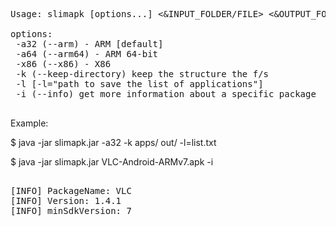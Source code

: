 <pre>

Usage: slimapk [options...] <&ampINPUT_FOLDER/FILE> <&ampOUTPUT_FOLDER>

options:
 -a32 (--arm) - ARM [default]
 -a64 (--arm64) - ARM 64-bit
 -x86 (--x86) - X86
 -k (--keep-directory) keep the structure the f/s
 -l [-l="path to save the list of applications"]
 -i (--info) get more information about a specific package

</pre>

Example: 

$ java -jar slimapk.jar -a32 -k apps/ out/ -l=list.txt

$ java -jar slimapk.jar VLC-Android-ARMv7.apk -i

<pre>

[INFO] PackageName: VLC
[INFO] Version: 1.4.1
[INFO] minSdkVersion: 7

</pre>
